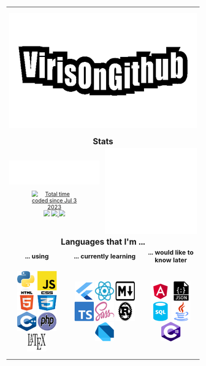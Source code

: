 <table>
    <tr>
        <td colspan=6>
            <p align=center><img height="300px" src="./vog.gif" /></p>
        </td>
    </tr>
    <tr>
        <td colspan=6>
            <h2 align=center style="margin: auto">Stats</h2>
        </td>
    </tr>
    <tr>
        <td colspan=3>
            <img src="./languages.svg" />
            <p align=center>
                <a href="https://wakatime.com/@b72ca6a4-e042-401d-8f2e-b404eaf1c6e5">
                    <img style="padding: 0 25% ; width: 50%" src="https://wakatime.com/badge/user/b72ca6a4-e042-401d-8f2e-b404eaf1c6e5.svg" alt="Total time coded since Jul 3 2023"/>
                </a>
                    <img src="https://img.shields.io/badge/Discord-@Viris__-informational?logo=discord&logoColor=white" />
                <a href="virisongithub.github.io">
                    <img src="https://img.shields.io/badge/Website-VirisOnGithub-informational?logo=vite&logoColor=white">
                </a>
                <a href="virisongithub.github.io">
                    <img src="https://img.shields.io/badge/LinkedIn-VirisOnGithub-informational?logo=linkedin&logoColor=white">
                </a>
            </p>
        </td>
        <td colspan=3><img src="./metrics.svg" /></td>
    </tr>
    <tr>
        <td colspan=6>
            <h2 align=center style="margin: auto">Languages that I'm ...</h2>
        </td>
    </tr>
    <tr>
        <td colspan=2>
            <h3 align=center style="margin: auto">... using</h3>
        </td>
        <td colspan=2>
            <h3 align=center style="margin: auto">... currently learning</h3>
        </td>
        <td colspan=2>
            <h3 align=center style="margin: auto">... would like to know later</h3>
        </td>
    </tr>
    <tr>
        <td colspan=2>
            <p align=center>
                <img width=50px height=50px src="./py.svg" />
                <img width=50px height=50px src="./js.svg" />
                <img width=50px height=50px src="./html.svg" />
                <img width=50px height=50px src="./css.svg" />
                <img width=50px height=50px src="./cpp.svg" />
                <img width=50px height=50px src="./php.svg" />
                <img width=50px height=50px src="./latex.svg" />
            </p>
        </td>
        <td colspan=2>
            <p align=center>
                <img width=50px height=50px src="./flutter.svg" />
                <img width=50px height=50px src="./react.svg" />
                <img width=50px height=50px src="./md.svg" />
                <img width=50px height=50px src="./ts.svg" />
                <img width=50px height=50px src="./sass.svg" />
                <img width=50px height=50px src="./rust.svg" />
                <img width=50px height=50px src="./dart.svg" />
            </p>
        </td>
        <td colspan=2>
            <p align=center>
                <img width=50px height=50px src="./angular.svg" />
                <img width=50px height=50px src="./json.svg" />
                <img width=50px height=50px src="./sql.svg" />
                <img width=50px height=50px src="./java.svg" />
                <img width=50px height=50px src="./csharp.svg" />
            </p>
        </td>
    </tr>
</table>